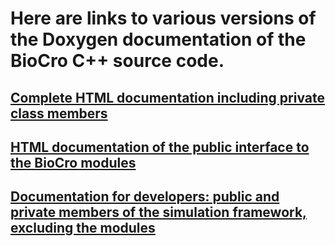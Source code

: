 # Here are links to various versions of the Doxygen documentation of the BioCro C++ source code.

## [Complete HTML documentation including private class members](html_documentation-complete)

## [HTML documentation of the public interface to the BioCro modules](html_documentation-modules_only)

## [Documentation for developers: public and private members of the simulation framework, excluding the modules](html_documentation-framework)



